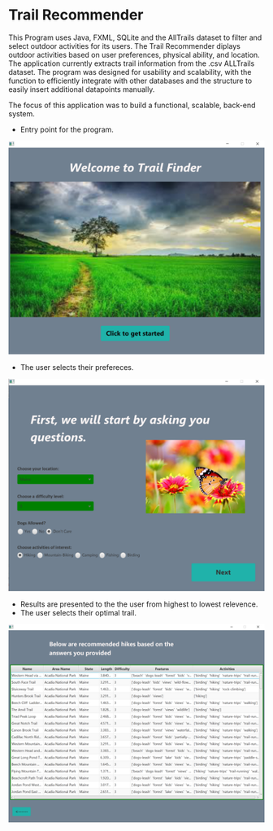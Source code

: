 # Trail Recommender
<p>This Program uses Java, FXML, SQLite and the AllTrails dataset to filter and select outdoor activities for its users. The Trail Recommender diplays outdoor activities based on user preferences, physical ability, and location. The application currently extracts trail information from the .csv ALLTrails dataset. The program was designed for usability and scalability, with the function to efficiently integrate with other databases and the structure to easily insert additional datapoints manually. </p>

The focus of this application was to build a functional, scalable, back-end system. 

* Entry point for the program. 


 <p align="center">
  <img src="/nbproject/TrailFinderPics/Entry.PNG" width="800" title="hover text">
</p>


* The user selects their prefereces.
 <p align="center">
  <img src="/nbproject/TrailFinderPics/main.PNG" width="800" title="hover text">
</p>

* Results are presented to the the user from highest to lowest relevence.
* The user selects their optimal trail.
 <p align="center">
  <img src="/nbproject/TrailFinderPics/result.PNG" width="800" title="hover text">
</p>
